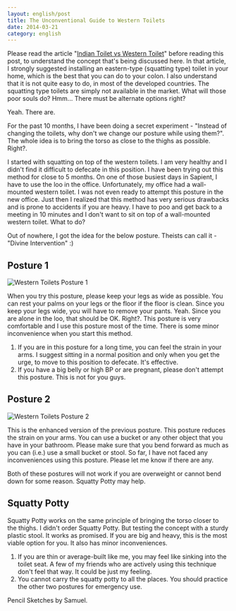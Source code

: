 ```yaml
---
layout: english/post
title: The Unconventional Guide to Western Toilets
date: 2014-03-21
category: english
---
```


Please read the article "[Indian Toilet vs Western Toilet]({{site.url}}/english/english/indian-toilet-vs-western-toilet/)" before reading this post, to understand the concept that's being discussed here. In that article, I strongly suggested installing an eastern-type (squatting type) toilet in your home, which is the best that you can do to your colon. I also understand that it is not quite easy to do, in most of the developed countries. The squatting type toilets are simply not available in the market. What will those poor souls do? Hmm... There must be alternate options right?

Yeah. There are.

For the past 10 months, I have been doing a secret experiment - "Instead of changing the toilets, why don't we change our posture while using them?". The whole idea is to bring the torso as close to the thighs as possible. Right?.

I started with squatting on top of the western toilets. I am very healthy and I didn't find it difficult to defecate in this position. I have been trying out this method for close to 5 months. On one of those busiest days in Sapient, I have to use the loo in the office. Unfortunately, my office had a wall-mounted western toilet. I was not even ready to attempt this posture in the new office. Just then I realized that this method has very serious drawbacks and is prone to accidents if you are heavy. I have to poo and get back to a meeting in 10 minutes and I don't want to sit on top of a wall-mounted western toilet. What to do?

Out of nowhere, I got the idea for the below posture. Theists can call it - "Divine Intervention" :)

## Posture 1

![Western Toilets Posture 1]({{site.english.img-path}}/using-western-toilets-posture-1.jpg)

When you try this posture, please keep your legs as wide as possible. You can rest your palms on your legs or the floor if the floor is clean. Since you keep your legs wide, you will have to remove your pants. Yeah. Since you are alone in the loo, that should be OK. Right?. This posture is very comfortable and I use this posture most of the time. There is some minor inconvenience when you start this method.

1. If you are in this posture for a long time, you can feel the strain in your arms. I suggest sitting in a normal position and only when you get the urge, to move to this position to defecate. It's effective.
2. If you have a big belly or high BP or are pregnant, please don't attempt this posture. This is not for you guys.

## Posture 2

![Western Toilets Posture 2]({{site.english.img-path}}/using-western-toilets-posture-2.jpg)

This is the enhanced version of the previous posture. This posture reduces the strain on your arms. You can use a bucket or any other object that you have in your bathroom. Please make sure that you bend forward as much as you can (i.e.) use a small bucket or stool. So far, I have not faced any inconveniences using this posture. Please let me know if there are any.

Both of these postures will not work if you are overweight or cannot bend down for some reason. Squatty Potty may help.

## Squatty Potty

Squatty Potty works on the same principle of bringing the torso closer to the thighs. I didn't order Squatty Potty. But testing the concept with a sturdy plastic stool. It works as promised. If you are big and heavy, this is the most viable option for you. It also has minor inconveniences.

1. If you are thin or average-built like me, you may feel like sinking into the toilet seat. A few of my friends who are actively using this technique don't feel that way. It could be just my feeling.
2. You cannot carry the squatty potty to all the places. You should practice the other two postures for emergency use.

Pencil Sketches by Samuel.
